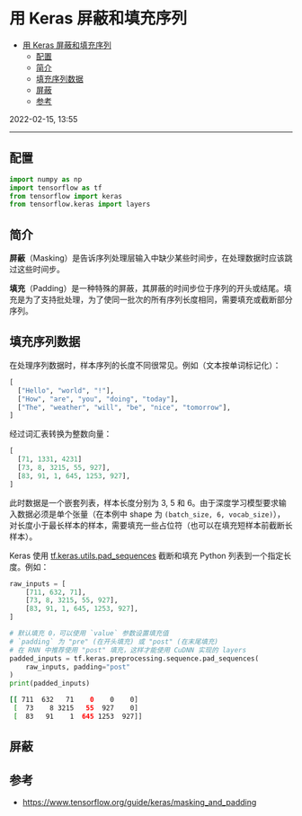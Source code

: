 # 用 Keras 屏蔽和填充序列

- [用 Keras 屏蔽和填充序列](#用-keras-屏蔽和填充序列)
  - [配置](#配置)
  - [简介](#简介)
  - [填充序列数据](#填充序列数据)
  - [屏蔽](#屏蔽)
  - [参考](#参考)

2022-02-15, 13:55
***

## 配置

```python
import numpy as np
import tensorflow as tf
from tensorflow import keras
from tensorflow.keras import layers
```

## 简介

**屏蔽**（Masking）是告诉序列处理层输入中缺少某些时间步，在处理数据时应该跳过这些时间步。

**填充**（Padding）是一种特殊的屏蔽，其屏蔽的时间步位于序列的开头或结尾。填充是为了支持批处理，为了使同一批次的所有序列长度相同，需要填充或截断部分序列。

## 填充序列数据

在处理序列数据时，样本序列的长度不同很常见。例如（文本按单词标记化）：

```python
[
  ["Hello", "world", "!"],
  ["How", "are", "you", "doing", "today"],
  ["The", "weather", "will", "be", "nice", "tomorrow"],
]
```

经过词汇表转换为整数向量：

```py
[
  [71, 1331, 4231]
  [73, 8, 3215, 55, 927],
  [83, 91, 1, 645, 1253, 927],
]
```

此时数据是一个嵌套列表，样本长度分别为 3, 5 和 6。由于深度学习模型要求输入数据必须是单个张量（在本例中 shape 为 `(batch_size, 6, vocab_size)`），对长度小于最长样本的样本，需要填充一些占位符（也可以在填充短样本前截断长样本）。

Keras 使用 [tf.keras.utils.pad_sequences](../../api/tf/keras/utils/pad_sequences.md) 截断和填充 Python 列表到一个指定长度。例如：

```py
raw_inputs = [
    [711, 632, 71],
    [73, 8, 3215, 55, 927],
    [83, 91, 1, 645, 1253, 927],
]

# 默认填充 0，可以使用 `value` 参数设置填充值
# `padding` 为 "pre" (在开头填充) 或 "post" (在末尾填充)
# 在 RNN 中推荐使用 "post" 填充，这样才能使用 CuDNN 实现的 layers
padded_inputs = tf.keras.preprocessing.sequence.pad_sequences(
    raw_inputs, padding="post"
)
print(padded_inputs)
```

```sh
[[ 711  632   71    0    0    0]
 [  73    8 3215   55  927    0]
 [  83   91    1  645 1253  927]]
```

## 屏蔽



## 参考

- https://www.tensorflow.org/guide/keras/masking_and_padding
